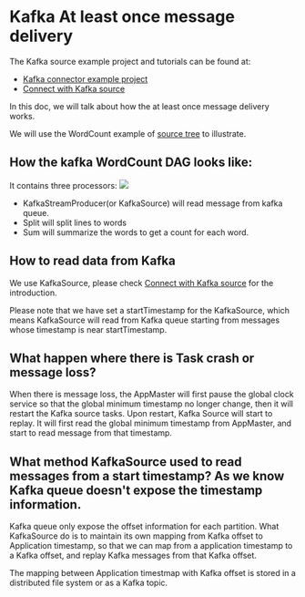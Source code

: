 # Kafka At least once message delivery

The Kafka source example project and tutorials can be found at: 
- [Kafka connector example project](https://github.com/gearpump/gearpump/tree/master/examples/streaming/kafka)
- [Connect with Kafka source](how_to_write_a_streaming_application.md#connect-with-kafka)

In this doc, we will talk about how the at least once message delivery works.

We will use the WordCount example of [source tree](https://github.com/gearpump/gearpump/tree/master/examples/streaming/kafka)  to illustrate.

## How the kafka WordCount DAG looks like:

It contains three processors:
![](/img/kafka_wordcount.png)

- KafkaStreamProducer(or KafkaSource) will read message from kafka queue.
- Split will split lines to words
- Sum will summarize the words to get a count for each word.

## How to read data from Kafka

We use KafkaSource, please check [Connect with Kafka source](how_to_write_a_streaming_application.md#connect-with-kafka) for the introduction.

Please note that we have set a startTimestamp for the KafkaSource, which means KafkaSource will read from Kafka queue starting from messages whose timestamp is near startTimestamp.

## What happen where there is Task crash or message loss?
When there is message loss, the AppMaster will first pause the global clock service so that the global minimum timestamp no longer change, then it will restart the Kafka source tasks. Upon restart, Kafka Source will start to replay. It will first read the global minimum timestamp from AppMaster, and start to read message from that timestamp.

## What method KafkaSource used to read messages from a start timestamp? As we know Kafka queue doesn't expose the timestamp information.

Kafka queue only expose the offset information for each partition. What KafkaSource do is to maintain its own mapping from Kafka offset to  Application timestamp, so that we can map from a application timestamp to a Kafka offset, and replay Kafka messages from that Kafka offset.

The mapping between Application timestmap with Kafka offset is stored in a distributed file system or as a Kafka topic.
